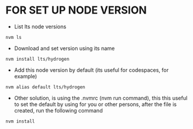 # FOR SET UP NODE VERSION

- List lts node versions
```shell
nvm ls
```
- Download and set version using its name
```shell
nvm install lts/hydrogen
```

- Add this node version by default (its useful for codespaces, for example)
```shell
nvm alias default lts/hydrogen
```

- Other solution, is using the .nvmrc (nvm run command), this this useful to set the default by using for you or other persons, after the file is created, run the following command
```shell
nvm install
```
